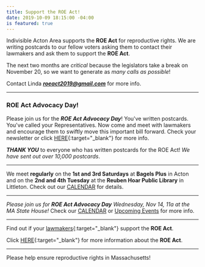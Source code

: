 ```yaml
---
title: Support the ROE Act!
date: 2019-10-09 18:15:00 -04:00
is featured: true
---
```


Indivisible Acton Area supports the **ROE Act** for reproductive rights.  We are writing postcards to our fellow voters asking them to contact their lawmakers and ask them to support the **ROE Act**.

The next two months are *critical* because the legislators take a break on November 20, so we want to generate as *many calls as possible*!

Contact Linda ***roeact2019@gmail.com*** for more info.

---

### ROE Act Advocacy Day!

Please join us for the ***ROE Act Advocacy Day***!  You've written postcards. You've called your Representatives. Now come and meet with lawmakers and encourage them to swiftly move this important bill forward. Check your newsletter or click [HERE](https://www.facebook.com/events/2252709184837527/){:target="_blank"} for more info.  

***THANK YOU*** to everyone who has written postcards for the ROE Act! *We have sent out over 10,000 postcards*.

---

We meet **regularly** on the **1st and 3rd Saturdays** at **Bagels Plus** in Acton and on the **2nd and 4th Tuesday** at the **Reuben Hoar Public Library** in Littleton.  Check out our [CALENDAR](http://www.indivisibleacton.org/calendar.html) for details.

---

*Please join us for **ROE Act Advocacy Day** Wednesday, Nov 14, 11a at the MA State House!*  Check our [CALENDAR](http://www.indivisibleacton.org/calendar.html) or [Upcoming Events](http://www.indivisibleacton.org/events/upcoming-events.html) for more info.

---

Find out if your [lawmakers](https://www.plannedparenthoodaction.org/planned-parenthood-advocacy-fund-massachusetts-inc/issues/roe-act/roe-act-cosponsors){:target="_blank"} support the **ROE Act**.

Click [HERE](https://www.plannedparenthoodaction.org/planned-parenthood-advocacy-fund-massachusetts-inc/issues/roe-act){:target="_blank"} for more information about the **ROE Act**.

---

Please help ensure reproductive rights in Massachusetts!